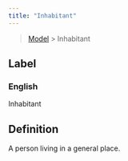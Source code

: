 ```yaml
---
title: "Inhabitant"
---
```


> [Model](./../) > Inhabitant

## Label

### English
Inhabitant


## Definition
A person living in a general place.    


    
